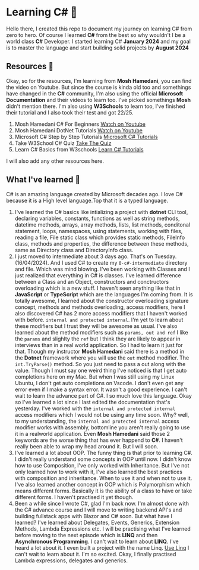 # Learning C# 🚀

Hello there, I created this repo to document my journey on learning C# from zero to hero. Of course I learned **C#** from the best so why wouldn't I be a world class **C#** Developer. I started learning C# **January 2024** and my goal is to master the language and start building solid projects by **August 2024**

## Resources 👜

Okay, so for the resources, I'm learning from **Mosh Hamedani**, you can find the video on Youtube. But since the course is kinda old too and somethings have changed in the **C#** community, I'm also using the official **Microsoft Documentation** and their videos to learn too. I've picked somethings **Mosh** didn't mention there. I'm also using **W3Schools** to learn too, I've finished their tutorial and I also took their test and got 22/25.

1. Mosh Hamedani C# For Beginners [Watch on Youtube](https://www.youtube.com/watch?v=gfkTfcpWqAY&pp=ygUQbW9zaCBoYW1lZGFuaSBDIw%3D%3D)
2. Mosh Hamedani DotNet Tutorials [Watch on Youtube](https://www.youtube.com/watch?v=gfkTfcpWqAY&list=PLTjRvDozrdlz3_FPXwb6lX_HoGXa09Yef)
3. Microsoft C# Step by Step Tutorials [Microsoft C# Tutorials](https://learn.microsoft.com/en-us/dotnet/csharp/tour-of-csharp/)
4. Take W3School C# Quiz [Take The Quiz](https://www.w3schools.com/quiztest/quiztest.asp?qtest=CS)
5. Learn C# Basics from W3schools [Learn C# Tutorials](https://www.w3schools.com/cs/index.php)

I will also add any other resources here.

## What I've learned 🧠

C# is an amazing language created by Microsoft decades ago. I love C# because it is a High level language.Top that it is a typed language.

1. I've learned the C# basics like intializing a project with **dotnet** CLI tool, declaring variables, constants, functions as well as string methods, datetime methods, arrays, array methods, lists, list methods, conditonal statement, loops, namespaces, using statements, working with files, reading a file, File static class which provides static methods, FileInfo class, methods and properties, the difference between these methods, same as Directory class and DirectoryInfo class.
2. I just moved to intermediate about 3 days ago. That's on Tuesday. (16/04/2024). And I used C# to create my `0-c#-intermediate` directory and file. Which was mind blowing. I've been working with Classes and I just realized that everything in C# is classes. I've learned difference between a Class and an Object, constructors and conctructors overloading which is a new stuff. I haven't seen anything like that in **JavaScript** or **TypeScript** which are the languages I'm coming from. It is totally awesome, I learned about the constructor overloading signature concept, methods and methods overloading, access modifiers, here I also discovered C# has 2 more access modifiers that I haven't worked with before. `internal and protected internal`. I'm yet to learn about these modifiers but I trust they will be awesome as usual. I've also learned about the method modifiers such as `params, out and ref` I like the `params` and slighlty the `ref` but I think they are likely to appear in interviews than in a real world application. So I had to learn it just for that. Though my instructor **Mosh Hamedani** said there is a method in the **Dotnet** framework where you will use the `out` method modifier. The `int.TryParse()` method. So you just need to pass a out along with the value. Though I must say one weird thing I've noticed is that I get auto completions here on my Mac. But when I was still using my Linux Ubuntu, I don't get auto completions on Vscode. I don't even get any error even if I make a syntax error. It wasn't a good experience. I can't wait to learn the advance part of C#. I so much love this language. Okay so I've learned a lot since I last edited the documentation that's yesterday. I've worked with the `internal and protected internal` access modifiers which I would not be using any time soon. Why? well, to my understanding, the `internal and protected internal` access modifier works with assembly, bottomline you aren't really going to use it in a realworld application. Even **Mosh Hamedani** said those 2 keywords are the worse thing that has ever happend to **C#**. I haven't really been able to wrap my head around it. But I will soon.
3. I've learned a lot about OOP. The funny thing is that prior to learning C#. I didn't really understand some concepts in OOP until now. I didn't know how to use Composition, I've only worked with Inheritance. But I've not only learned how to work with it, I've also learned the best practices with composition and inheritance. When to use it and when not to use it. I've also learned another concept in OOP which is Polymorphism which means different forms. Basically it is the ability of a class to have or take different forms. I haven't practised it yet though.
4. Been a while since I wrote C#, glad I'm back now. I'm almost done with the C# advance course and I will move to writing backend API's and building fullstack apps with Blazor and C# soon. But what have I learned? I've learned about Delegates, Events, Generics, Extension Methods, Lambda Expressions etc. I will be practising what I've learned before moving to the next episode which is **LINQ** and then **Asynchronous Programming**. I can't wait to learn about **LINQ**. I've heard a lot about it. I even built a project with the name Linq. [Use Linq](https://uselinq.vercel.app) I can't wait to learn about it. I'm so excited. Okay, I finally practised Lambda expressions, delegates and generics.
